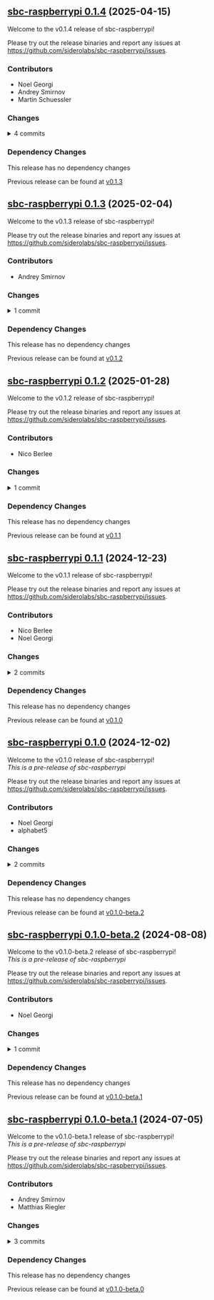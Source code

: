 ## [sbc-raspberrypi 0.1.4](https://github.com/siderolabs/sbc-raspberrypi/releases/tag/v0.1.4) (2025-04-15)

Welcome to the v0.1.4 release of sbc-raspberrypi!



Please try out the release binaries and report any issues at
https://github.com/siderolabs/sbc-raspberrypi/issues.

### Contributors

* Noel Georgi
* Andrey Smirnov
* Martin Schuessler

### Changes
<details><summary>4 commits</summary>
<p>

* [`8447811`](https://github.com/siderolabs/sbc-raspberrypi/commit/8447811443f76fb9da1e993842ccadfade886bfe) chore: bump deps
* [`71bb718`](https://github.com/siderolabs/sbc-raspberrypi/commit/71bb718d7c257dbf2dd3e11a3e4ba33c17b3bd7f) feat: add support for the revolutionpi
* [`3eeedb3`](https://github.com/siderolabs/sbc-raspberrypi/commit/3eeedb3ee5d8bd12e56129c30c26cc1b2884a379) feat: use new tools as base
* [`2bb6b52`](https://github.com/siderolabs/sbc-raspberrypi/commit/2bb6b5299af42e2b48ee3d7964cabfb7f46c8fd6) chore: unify buildkits
</p>
</details>

### Dependency Changes

This release has no dependency changes

Previous release can be found at [v0.1.3](https://github.com/siderolabs/sbc-raspberrypi/releases/tag/v0.1.3)

## [sbc-raspberrypi 0.1.3](https://github.com/siderolabs/sbc-raspberrypi/releases/tag/v0.1.3) (2025-02-04)

Welcome to the v0.1.3 release of sbc-raspberrypi!



Please try out the release binaries and report any issues at
https://github.com/siderolabs/sbc-raspberrypi/issues.

### Contributors

* Andrey Smirnov

### Changes
<details><summary>1 commit</summary>
<p>

* [`cbb744e`](https://github.com/siderolabs/sbc-raspberrypi/commit/cbb744ed5da92a22bb6578ebeadfdd8e41837554) feat: revert enable watchdog device in firmware by default
</p>
</details>

### Dependency Changes

This release has no dependency changes

Previous release can be found at [v0.1.2](https://github.com/siderolabs/sbc-raspberrypi/releases/tag/v0.1.2)

## [sbc-raspberrypi 0.1.2](https://github.com/siderolabs/sbc-raspberrypi/releases/tag/v0.1.2) (2025-01-28)

Welcome to the v0.1.2 release of sbc-raspberrypi!



Please try out the release binaries and report any issues at
https://github.com/siderolabs/sbc-raspberrypi/issues.

### Contributors

* Nico Berlee

### Changes
<details><summary>1 commit</summary>
<p>

* [`e113e8b`](https://github.com/siderolabs/sbc-raspberrypi/commit/e113e8b12749ca309903022fa6eafe60d14a7919) feat: enable watchdog device in firmware by default
</p>
</details>

### Dependency Changes

This release has no dependency changes

Previous release can be found at [v0.1.1](https://github.com/siderolabs/sbc-raspberrypi/releases/tag/v0.1.1)

## [sbc-raspberrypi 0.1.1](https://github.com/siderolabs/sbc-raspberrypi/releases/tag/v0.1.1) (2024-12-23)

Welcome to the v0.1.1 release of sbc-raspberrypi!



Please try out the release binaries and report any issues at
https://github.com/siderolabs/sbc-raspberrypi/issues.

### Contributors

* Nico Berlee
* Noel Georgi

### Changes
<details><summary>2 commits</summary>
<p>

* [`a802dbb`](https://github.com/siderolabs/sbc-raspberrypi/commit/a802dbb773b927e673b76023faf386bf9f74c281) fix: fix raspberrypi firmware url
* [`2f30031`](https://github.com/siderolabs/sbc-raspberrypi/commit/2f300313aa7f277b194a21e1326d29b97f17372e) chore: rekres to simplify `.kres.yaml` defaults
</p>
</details>

### Dependency Changes

This release has no dependency changes

Previous release can be found at [v0.1.0](https://github.com/siderolabs/sbc-raspberrypi/releases/tag/v0.1.0)

## [sbc-raspberrypi 0.1.0](https://github.com/siderolabs/sbc-raspberrypi/releases/tag/v0.1.0) (2024-12-02)

Welcome to the v0.1.0 release of sbc-raspberrypi!  
*This is a pre-release of sbc-raspberrypi*



Please try out the release binaries and report any issues at
https://github.com/siderolabs/sbc-raspberrypi/issues.

### Contributors

* Noel Georgi
* alphabet5

### Changes
<details><summary>2 commits</summary>
<p>

* [`15a6834`](https://github.com/siderolabs/sbc-raspberrypi/commit/15a683428278f8bf1b7c46110e6cb72d417ad1b8) chore: bump deps
* [`1c69056`](https://github.com/siderolabs/sbc-raspberrypi/commit/1c690560d5a16cefc5977f033dae102424f2ea63) docs: add link to boot assets
</p>
</details>

### Dependency Changes

This release has no dependency changes

Previous release can be found at [v0.1.0-beta.2](https://github.com/siderolabs/sbc-raspberrypi/releases/tag/v0.1.0-beta.2)

## [sbc-raspberrypi 0.1.0-beta.2](https://github.com/siderolabs/sbc-raspberrypi/releases/tag/v0.1.0-beta.2) (2024-08-08)

Welcome to the v0.1.0-beta.2 release of sbc-raspberrypi!  
*This is a pre-release of sbc-raspberrypi*



Please try out the release binaries and report any issues at
https://github.com/siderolabs/sbc-raspberrypi/issues.

### Contributors

* Noel Georgi

### Changes
<details><summary>1 commit</summary>
<p>

* [`cb7b03d`](https://github.com/siderolabs/sbc-raspberrypi/commit/cb7b03d20a390486f4e46be43a4d6aacefac734d) chore: rekres and bump deps
</p>
</details>

### Dependency Changes

This release has no dependency changes

Previous release can be found at [v0.1.0-beta.1](https://github.com/siderolabs/sbc-raspberrypi/releases/tag/v0.1.0-beta.1)

## [sbc-raspberrypi 0.1.0-beta.1](https://github.com/siderolabs/sbc-raspberrypi/releases/tag/v0.1.0-beta.1) (2024-07-05)

Welcome to the v0.1.0-beta.1 release of sbc-raspberrypi!  
*This is a pre-release of sbc-raspberrypi*



Please try out the release binaries and report any issues at
https://github.com/siderolabs/sbc-raspberrypi/issues.

### Contributors

* Andrey Smirnov
* Matthias Riegler

### Changes
<details><summary>3 commits</summary>
<p>

* [`3967840`](https://github.com/siderolabs/sbc-raspberrypi/commit/396784073bbf066bb1243ef2934e86913f147f4c) release(v0.1.0-beta.1): prepare release
* [`2590781`](https://github.com/siderolabs/sbc-raspberrypi/commit/2590781a2afb4f333f43732aa9c42b717bd173ee) feat: update dependencies
* [`9bb942b`](https://github.com/siderolabs/sbc-raspberrypi/commit/9bb942b21f6be9bf104386cf6502ab50af5e2ae8) fix: nvme boot is only considered when network disconnected
</p>
</details>

### Dependency Changes

This release has no dependency changes

Previous release can be found at [v0.1.0-beta.0](https://github.com/siderolabs/sbc-raspberrypi/releases/tag/v0.1.0-beta.0)

